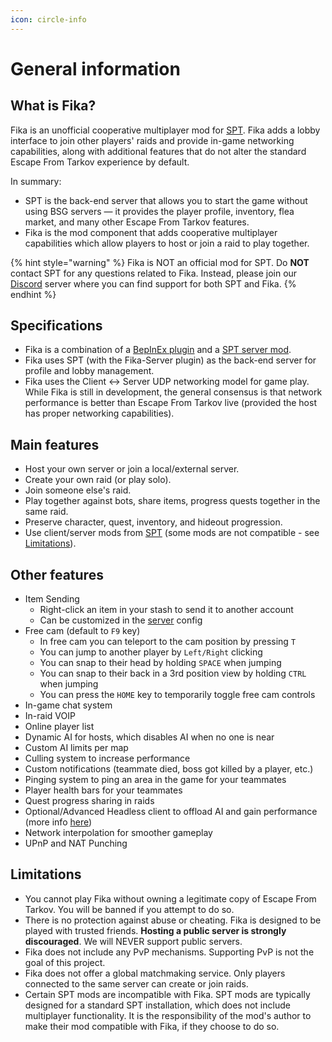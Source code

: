 ```yaml
---
icon: circle-info
---
```


# General information

## What is Fika?

Fika is an unofficial cooperative multiplayer mod for [SPT](https://sp-tarkov.com/). Fika adds a lobby interface to join other players' raids and provide in-game networking capabilities, along with additional features that do not alter the standard Escape From Tarkov experience by default.

In summary:

* SPT is the back-end server that allows you to start the game without using BSG servers — it provides the player profile, inventory, flea market, and many other Escape From Tarkov features.
* Fika is the mod component that adds cooperative multiplayer capabilities which allow players to host or join a raid to play together.

{% hint style="warning" %}
Fika is NOT an official mod for SPT. Do **NOT** contact SPT for any questions related to Fika. Instead, please join our [Discord](https://discord.gg/project-fika) server where you can find support for both SPT and Fika.
{% endhint %}

## Specifications

* Fika is a combination of a [BepInEx plugin](https://github.com/project-fika/Fika-Plugin) and a [SPT server mod](https://github.com/project-fika/Fika-Server).
* Fika uses SPT (with the Fika-Server plugin) as the back-end server for profile and lobby management.
* Fika uses the Client <-> Server UDP networking model for game play. While Fika is still in development, the general consensus is that network performance is better than Escape From Tarkov live (provided the host has proper networking capabilities).

## Main features

* Host your own server or join a local/external server.
* Create your own raid (or play solo).
* Join someone else's raid.
* Play together against bots, share items, progress quests together in the same raid.
* Preserve character, quest, inventory, and hideout progression.
* Use client/server mods from [SPT](https://forge.sp-tarkov.com/) (some mods are not compatible - see [Limitations](General-information.md#limitations)).

## Other features

* Item Sending
  * Right-click an item in your stash to send it to another account
  * Can be customized in the [server](https://github.com/project-fika/Fika-Documentation/wiki/6.-Fika-configuration) config
* Free cam (default to `F9` key)
  * In free cam you can teleport to the cam position by pressing `T`
  * You can jump to another player by `Left/Right` clicking
  * You can snap to their head by holding `SPACE` when jumping
  * You can snap to their back in a 3rd position view by holding `CTRL` when jumping
  * You can press the `HOME` key to temporarily toggle free cam controls
* In-game chat system
* In-raid VOIP
* Online player list
* Dynamic AI for hosts, which disables AI when no one is near
* Custom AI limits per map
* Culling system to increase performance
* Custom notifications (teammate died, boss got killed by a player, etc.)
* Pinging system to ping an area in the game for your teammates
* Player health bars for your teammates
* Quest progress sharing in raids
* Optional/Advanced Headless client to offload AI and gain performance (more info [here](advanced-features/headless-client.md))
* Network interpolation for smoother gameplay
* UPnP and NAT Punching

## Limitations

* You cannot play Fika without owning a legitimate copy of Escape From Tarkov. You will be banned if you attempt to do so.
* There is no protection against abuse or cheating. Fika is designed to be played with trusted friends. **Hosting a public server is strongly discouraged**. We will NEVER support public servers.
* Fika does not include any PvP mechanisms. Supporting PvP is not the goal of this project.
* Fika does not offer a global matchmaking service. Only players connected to the same server can create or join raids.
* Certain SPT mods are incompatible with Fika. SPT mods are typically designed for a standard SPT installation, which does not include multiplayer functionality. It is the responsibility of the mod's author to make their mod compatible with Fika, if they choose to do so.
